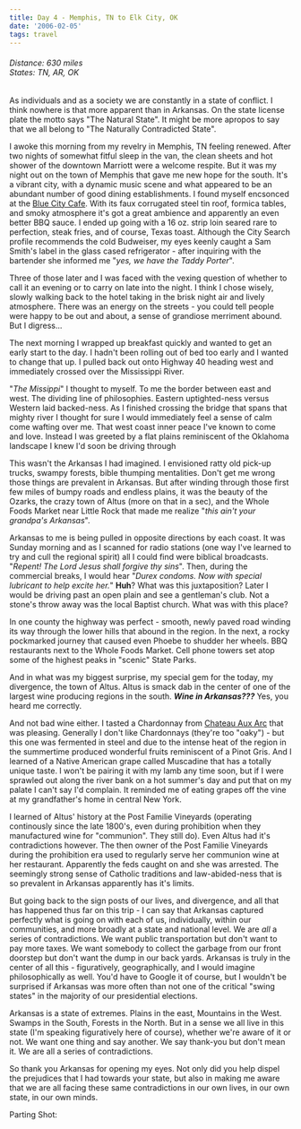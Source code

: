 ```yaml
---
title: Day 4 - Memphis, TN to Elk City, OK
date: '2006-02-05'
tags: travel
---
```


<h6>Distance: 630 miles<br/>
States: TN, AR, OK</h6>

<p>As individuals and as a society we are constantly in a state of conflict.  I think nowhere is that more apparent than in Arkansas.  On the state license plate the motto says "The Natural State".  It might be more apropos to say that we all belong to "The Naturally Contradicted State".</p>

<p>I awoke this morning from my revelry in Memphis, TN feeling renewed.  After two nights of somewhat fitful sleep in the van, the clean sheets and hot shower of the downtown Marriott were a welcome respite.  But it was my night out on the town of Memphis that gave me new hope for the south.  It's a vibrant city, with a dynamic music scene and what appeared to be an abundant number of good dining establishments.  I found myself encsonced at the <a href="http://memphis.citysearch.com/profile/11358150">Blue City Cafe</a>.  With its faux corrugated steel tin roof, formica tables, and smoky atmosphere it's got a great ambience and apparently an even better BBQ sauce.  I ended up going with a 16 oz. strip loin seared rare to perfection, steak fries, and of course, Texas toast.  Although the City Search profile recommends the cold Budweiser, my eyes keenly caught a Sam Smith's label in the glass cased refrigerator - after inquiring with the bartender she informed me "<i>yes, we have the Taddy Porter</i>".</p>

<!--more-->

<p>Three of those later and I was faced with the vexing question of whether to call it an evening or to carry on late into the night.  I think I chose wisely, slowly walking back to the hotel taking in the brisk night air and lively atmosphere.  There was an energy on the streets - you could tell people were happy to be out and about, a sense of grandiose merriment abound.  But I digress...</p>

<p>The next morning I wrapped up breakfast quickly and wanted to get an early start to the day.  I hadn't been rolling out of bed too early and I wanted to change that up.  I pulled back out onto Highway 40 heading west and immediately crossed over the Mississippi River.</p>

<p>"<i>The Missippi</i>" I thought to myself.  To me the border between east and west.  The dividing line of philosophies.  Eastern uptighted-ness versus Western laid backed-ness.  As I finished crossing  the bridge that spans that mighty river I thought for sure I would immediately feel a sense of calm come wafting over me.  That west coast inner peace I've known to come and love.  Instead I was greeted by a flat plains reminiscent of the Oklahoma landscape I knew I'd soon be driving through</p>

<p>This wasn't the Arkansas I had imagined.  I envisioned ratty old pick-up trucks, swampy forests, bible thumping mentalities.  Don't get me wrong those things are prevalent in Arkansas.  But after winding through those first few miles of bumpy roads and endless plains, it was the beauty of the Ozarks, the crazy town of Altus (more on that in a sec), and the Whole Foods Market near Little Rock that made me realize "<i>this ain't your grandpa's Arkansas</i>".</p>

<p>Arkansas to me is being pulled in opposite directions by each coast.  It was Sunday morning and as I scanned for radio stations (one way I've learned to try and cull the regional spirit) all I could find were biblical broadcasts.  "<i>Repent!  The Lord Jesus shall forgive thy sins</i>".  Then, during the commercial breaks, I would hear "<i>Durex condoms.  Now with special lubricant to help excite her.</i>"  <b>Huh</b>?  What was this juxtaposition?  Later I would be driving past an open plain and see a gentleman's club.  Not a stone's throw away was the local Baptist church.  What was with this place?</p>

<p>In one county the highway was perfect - smooth, newly paved road winding its way through the lower hills that abound in the region.  In the next, a rocky pockmarked journey that caused even Phoebe to shudder her wheels.  BBQ restaurants next to the Whole Foods Market.  Cell phone towers set atop some of the highest peaks in "scenic" State Parks.</p>

<p>And in what was my biggest surprise, my special gem for the today, my divergence, the town of Altus.  Altus is smack dab in the center of one of the largest wine producing regions in the south.  <b><i>Wine in Arkansas???</i></b> Yes, you heard me correctly.</p>

<p>And not bad wine either.  I tasted a Chardonnay from <a href="http://www.chateauauxarc.com">Chateau Aux Arc</a> that was pleasing.  Generally I don't like Chardonnays (they're too "oaky") - but this one was fermented in steel and due to the intense heat of the region in the summertime produced wonderful fruits reminiscent of a Pinot Gris.  And I learned of a Native American grape called Muscadine that has a totally unique taste.  I won't be pairing it with my lamb any time soon, but if I were sprawled out along the river bank on a hot summer's day and put that on my palate I can't say I'd complain.  It reminded me of eating grapes off the vine at my grandfather's home in central New York.</p>

<p>I learned of Altus' history at the Post Familie Vineyards (operating continously since the late 1800's, even during prohibition when they manufactured wine for "communion".  They still do).  Even Altus had it's contradictions however.  The then owner of the Post Familie Vineyards during the prohibition era used to regularly serve her communion wine at her restaurant.  Apparently the feds caught on and she was arrested.  The seemingly strong sense of Catholic traditions and law-abided-ness that is so prevalent in Arkansas apparently has it's limits.</p>

<p>But going back to the sign posts of our lives, and divergence, and all that has happened thus far on this trip - I can say that Arkansas captured perfectly what is going on with each of us, individually, within our communities, and more broadly at a state and national level.  We are <i>all</i> a series of contradictions.  We want public transportation but don't want to pay more taxes.  We want somebody to collect the garbage from our front doorstep but don't want the dump in our back yards.  Arkansas is truly in the center of all this - figuratively, geographically, and I would imagine philosophically as well.  You'd have to Google it of course, but I wouldn't be surprised if Arkansas was more often than not one of the critical "swing states" in the majority of our presidential elections.</p>

<p>Arkansas is a state of extremes.  Plains in the east, Mountains in the West.  Swamps in the South, Forests in the North.  But in a sense we all live in this state (I'm speaking figuratively here of course), whether we're aware of it or not.  We want one thing and say another.  We say thank-you but don't mean it. We are all a series of contradictions.</p>

<p>So thank you Arkansas for opening my eyes.  Not only did you help dispel the prejudices that I had towards your state, but also in making me aware that we are all facing these same contradictions in our own lives, in our own state, in our own minds.</p>

<p>Parting Shot:<img src="http://www.sophiant.com/images/winery.jpg" style="float: right" alt=""/></p>
